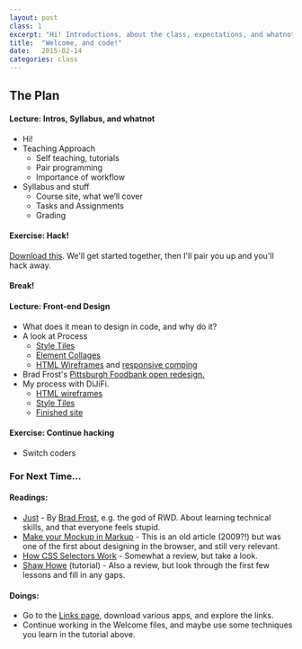 ```yaml
---
layout: post
class: 1
excerpt: "Hi! Introductions, about the class, expectations, and whatnot. Then let's get coding."
title:  "Welcome, and code!"
date:   2015-02-14
categories: class
---
```


## The Plan

#### <span class="post-title-pre">Lecture:</span> Intros, Syllabus, and whatnot
* Hi!
* Teaching Approach
	* Self teaching, tutorials
	* Pair programming
	* Importance of workflow
* Syllabus and stuff
	* Course site, what we’ll cover
	* Tasks and Assignments
	* Grading

#### <span class="post-title-pre">Exercise:</span> Hack!

[Download this](http://stuff.notlaura.com/downloads/class1-welcome.zip). We'll get started together, then I'll pair you up and you'll hack away.

#### Break!

#### <span class="post-title-pre">Lecture:</span> Front-end Design
* What does it mean to design in code, and why do it?
* A look at Process
	* [Style Tiles](http://styletil.es)
	* [Element Collages](http://danielmall.com/articles/rif-element-collages/)
	* [HTML Wireframes](http://aafh-css.herokuapp.com/wireframes) and [responsive comping](http://alistapart.com/article/responsive-comping-obtaining-signoff-with-mockups)
* Brad Frost's [Pittsburgh Foodbank open redesign.](http://foodbank.bradfrostweb.com)
* My process with DiJiFi.
	* [HTML wireframes](http://dijifi-wireframes.herokuapp.com/)
	* [Style Tiles](http://stage.notlaura.com/dfi-tiles/)
	* [Finished site](http://www.dijifi.com)

#### <span class="post-title-pre">Exercise:</span> Continue hacking
* Switch coders


<div class="post-todos" markdown="1">

### For Next Time...

#### Readings:

* [Just](https://the-pastry-box-project.net/brad-frost/2014-january-28) - By [Brad Frost](http://bradfrostweb.com), e.g. the god of RWD. About learning technical skills, and that everyone feels stupid.
* [Make your Mockup in Markup](http://24ways.org/2009/make-your-mockup-in-markup/) - This is an old article (2009?!) but was one of the first about designing in the browser, and still very relevant.
* [How CSS Selectors Work](http://css-tricks.com/how-css-selectors-work/) - Somewhat a review, but take a look.
* [Shaw Howe](http://learn.shayhowe.com/html-css/) (tutorial) - Also a review, but look through the first few lessons and fill in any gaps.

#### Doings:
* Go to the [Links page](/links), download various apps, and explore the links.
* Continue working in the Welcome files, and maybe use some techniques you learn in the tutorial above.

</div>
